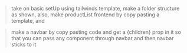 > take on basic setUp using tailwinds template, make a folder structure as shown, also, make productList frontend by copy pasting a template, and 

<!-- ! Navbar as a parent component -->
> make a navbar by copy pasting code and get a {children} prop in it so that you can pass any component through navbar and then navbar sticks to it 


<!-- ? made product list components -->
<!-- ? wrapped it under filter section -->
<!-- ? then made navbar component -->
<!-- ? made home PAGE -->
<!-- ? used navbar in home page -->
<!-- ? wrapped product list component inside navbar component -->

<!-- ! First commit -->
<!-- ? make login and signup page using copy pasting templates -->
<!-- ? add routing in app.js and set up the paths -->

<!-- ! Commit Second -->


